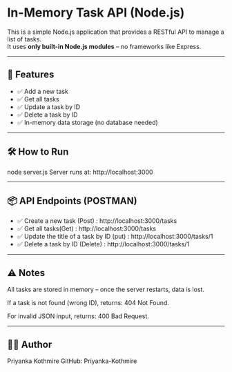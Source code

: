 # In-Memory Task API (Node.js)

This is a simple Node.js application that provides a RESTful API to manage a list of tasks.  
It uses **only built-in Node.js modules** – no frameworks like Express.

---

## 🚀 Features

- ✅ Add a new task
- ✅ Get all tasks
- ✅ Update a task by ID
- ✅ Delete a task by ID
- ✅ In-memory data storage (no database needed)

---

## 🛠️ How to Run

node server.js
Server runs at: http://localhost:3000

---

## 📦 API Endpoints (POSTMAN)

- ✅ Create a new task (Post) :  http://localhost:3000/tasks
- ✅ Get all tasks(Get) :   http://localhost:3000/tasks
- ✅ Update the title of a task by ID  (put) :   http://localhost:3000/tasks/1
- ✅ Delete a task by ID (Delete) :    http://localhost:3000/tasks/1

---

## ⚠️ Notes

All tasks are stored in memory – once the server restarts, data is lost.

If a task is not found (wrong ID), returns: 404 Not Found.

For invalid JSON input, returns: 400 Bad Request.

---


## 👩‍💻 Author

Priyanka Kothmire
GitHub: Priyanka-Kothmire




